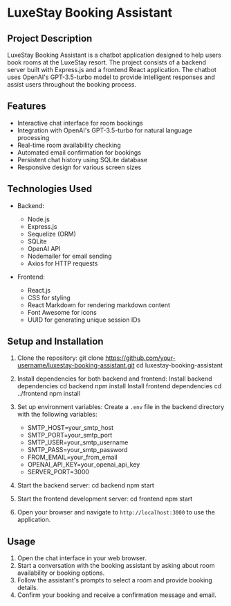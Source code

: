 # LuxeStay Booking Assistant

## Project Description

LuxeStay Booking Assistant is a chatbot application designed to help users book rooms at the LuxeStay resort. The project consists of a backend server built with Express.js and a frontend React application. The chatbot uses OpenAI's GPT-3.5-turbo model to provide intelligent responses and assist users throughout the booking process.

## Features

- Interactive chat interface for room bookings
- Integration with OpenAI's GPT-3.5-turbo for natural language processing
- Real-time room availability checking
- Automated email confirmation for bookings
- Persistent chat history using SQLite database
- Responsive design for various screen sizes

## Technologies Used

- Backend:
  - Node.js
  - Express.js
  - Sequelize (ORM)
  - SQLite
  - OpenAI API
  - Nodemailer for email sending
  - Axios for HTTP requests

- Frontend:
  - React.js
  - CSS for styling
  - React Markdown for rendering markdown content
  - Font Awesome for icons
  - UUID for generating unique session IDs

## Setup and Installation

1. Clone the repository:
git clone https://github.com/your-username/luxestay-booking-assistant.git
cd luxestay-booking-assistant

2. Install dependencies for both backend and frontend:
Install backend dependencies
cd backend
npm install
Install frontend dependencies
cd ../frontend
npm install

3. Set up environment variables:
Create a `.env` file in the backend directory with the following variables:
    - SMTP_HOST=your_smtp_host
    - SMTP_PORT=your_smtp_port
    - SMTP_USER=your_smtp_username
    - SMTP_PASS=your_smtp_password
    - FROM_EMAIL=your_from_email
    - OPENAI_API_KEY=your_openai_api_key
    - SERVER_PORT=3000

4. Start the backend server:
cd backend
npm start

5. Start the frontend development server:
cd frontend
npm start

6. Open your browser and navigate to `http://localhost:3000` to use the application.

## Usage

1. Open the chat interface in your web browser.
2. Start a conversation with the booking assistant by asking about room availability or booking options.
3. Follow the assistant's prompts to select a room and provide booking details.
4. Confirm your booking and receive a confirmation message and email.

